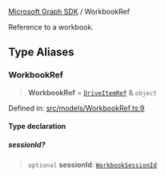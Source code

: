 [Microsoft Graph SDK](README.md) / WorkbookRef

Reference to a workbook.

## Type Aliases

### WorkbookRef

> **WorkbookRef** = [`DriveItemRef`](DriveItemRef.md#driveitemref) & `object`

Defined in: [src/models/WorkbookRef.ts:9](https://github.com/Future-Secure-AI/microsoft-graph/blob/main/src/models/WorkbookRef.ts#L9)

#### Type declaration

##### sessionId?

> `optional` **sessionId**: [`WorkbookSessionId`](WorkbookSessionId.md#workbooksessionid)

